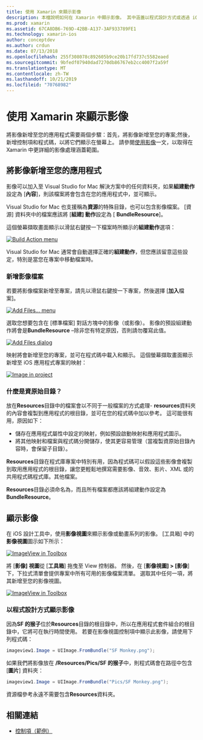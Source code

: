 ```yaml
---
title: 使用 Xamarin 來顯示影像
description: 本檔說明如何在 Xamarin 中顯示影像。 其中涵蓋以程式設計方式或透過 iOS 設計工具將影像新增至應用程式。
ms.prod: xamarin
ms.assetid: 67CA8DB6-769D-42BB-A137-3AF933789FE1
ms.technology: xamarin-ios
author: conceptdev
ms.author: crdun
ms.date: 07/13/2018
ms.openlocfilehash: 255f308078c892605b9ce20b17fd737c5582eaed
ms.sourcegitcommit: 9bfedf07940dad7270db86767eb2cc4007f2a59f
ms.translationtype: MT
ms.contentlocale: zh-TW
ms.lasthandoff: 10/21/2019
ms.locfileid: "70768982"
---
```

# <a name="displaying-images-with-xamarinios"></a>使用 Xamarin 來顯示影像

將影像新增至您的應用程式需要兩個步驟：首先，將影像新增至您的專案;然後，新增控制項和程式碼，以將它們顯示在螢幕上。 請參閱[使用影像](~/ios/app-fundamentals/images-icons/index.md)一文，以取得在 Xamarin 中更詳細的影像處理涵蓋範圍。

## <a name="adding-images-to-your-app"></a>將影像新增至您的應用程式

影像可以加入至 Visual Studio for Mac 解決方案中的任何資料夾，如果**組建動作**設定為 [**內容**]，則該檔案將會包含在您的應用程式中，並可顯示。

Visual Studio for Mac 也支援稱為**資源**的特殊目錄，也可以包含影像檔案。 [資源] 資料夾中的檔案應該將 [**組建] 動作**設定為 [ **BundleResource**]。

這個螢幕擷取畫面顯示以滑鼠右鍵按一下檔案時所顯示的**組建動作**選項：

 [![](image-images/image30a.png "Build Action menu")](image-images/image30a.png#lightbox)

Visual Studio for Mac 通常會自動選擇正確的**組建動作**，但您應該留意這些設定，特別是當您在專案中移動檔案時。

### <a name="adding-an-image-file"></a>新增影像檔案

若要將影像檔案新增至專案，請先以滑鼠右鍵按一下專案，然後選擇 [**加入**檔案]。

 [![](image-images/image31a.png "Add Files... menu")](image-images/image31a.png#lightbox)

選取您想要包含在 [標準檔案] 對話方塊中的影像（或影像）。 影像的預設組建動作將會是**BundleResource** –除非您有特定原因，否則請勿覆寫此值。

 [![](image-images/image32a.png "Add Files dialog")](image-images/image32a.png#lightbox)

映射將會新增至您的專案，並可在程式碼中載入和顯示。 這個螢幕擷取畫面顯示新增至 iOS 應用程式專案的映射：

 [![](image-images/image33a.png "Image in project")](image-images/image33a.png#lightbox)

### <a name="what-is-the-resources-directory"></a>什麼是資原始目錄？

放在**Resources**目錄中的檔案會以不同于一般檔案的方式處理- **resources**資料夾的內容會複製到應用程式的根目錄，並可在您的程式碼中加以參考。 這可能很有用，原因如下：

- 儲存在應用程式屬性中設定的映射，例如預設啟動映射和應用程式圖示。
- 將其他映射和檔案與程式碼分開儲存，使其更容易管理（當複製資原始目錄內容時，會保留子目錄）。

**Resources**目錄在程式庫專案中特別有用，因為程式碼可以假設這些影像會複製到取用應用程式的根目錄，讓您更輕鬆地撰寫需要影像、音效、影片、XML 或的共用程式碼程式庫。其他檔案。

**Resources**目錄必須命名為，而且所有檔案都應該將組建動作設定為**BundleResource**。

## <a name="displaying-the-image"></a>顯示影像

在 iOS 設計工具中，使用**影像視圖**來顯示影像或動畫系列的影像。 [工具箱] 中的**影像視圖**圖示如下所示：

 [![](image-images/image35a.png "ImageView in Toolbox")](image-images/image35.png#lightbox)

將 [**影像] 視圖**從 [**工具箱**] 拖曳至 View 控制器。 然後，在 [**影像視圖] > [影像**] 下，下拉式清單會提供專案中所有可用的影像檔案清單。 選取其中任何一項，將其新增至您的影像視圖。

 [![](image-images/image36a.png "ImageView in Toolbox")](image-images/image36.png#lightbox)

### <a name="displaying-the-image-programmatically"></a>以程式設計方式顯示影像

因為**SF 的猴子**位於**Resources**目錄的根目錄中，所以在應用程式套件組合的根目錄中，它將可在執行時間使用。 若要在影像視圖控制項中顯示此影像，請使用下列程式碼：

```csharp
imageview1.Image = UIImage.FromBundle("SF Monkey.png");
```

如果我們將影像放在 **/Resources/Pics/SF 的猴子**中，則程式碼會在路徑中包含 [**圖片**] 資料夾：

```csharp
imageview1.Image = UIImage.FromBundle("Pics/SF Monkey.png");
```

資源檔參考永遠不需要包含**Resources**資料夾。

## <a name="related-links"></a>相關連結

- [控制項（範例）](https://docs.microsoft.com/samples/xamarin/ios-samples/controls)
